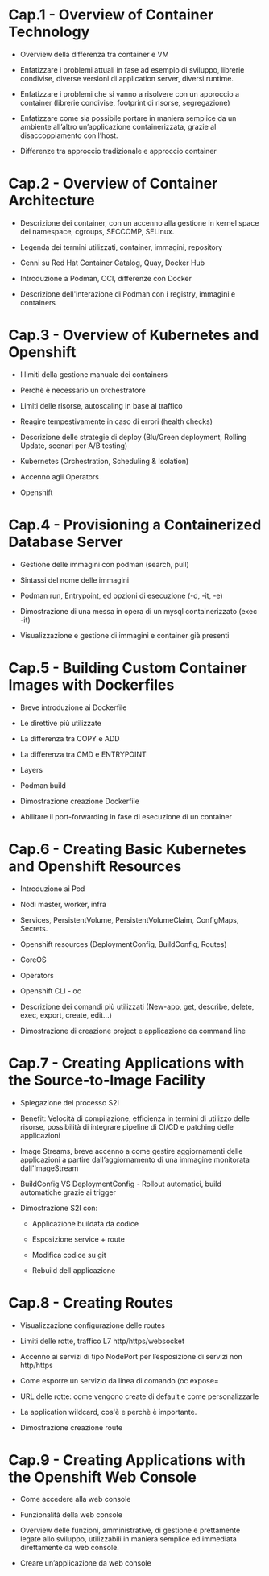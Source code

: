 # Cap.1 - Overview of Container Technology

-   Overview della differenza tra container e VM
    
-   Enfatizzare i problemi attuali in fase ad esempio di sviluppo, librerie condivise, diverse versioni di application server, diversi runtime.
    
-   Enfatizzare i problemi che si vanno a risolvere con un approccio a container (librerie condivise, footprint di risorse, segregazione)
    
-   Enfatizzare come sia possibile portare in maniera semplice da un ambiente all’altro un’applicazione containerizzata, grazie al disaccoppiamento con l’host.
    
-   Differenze tra approccio tradizionale e approccio container
    

# Cap.2 - Overview of Container Architecture

-   Descrizione dei container, con un accenno alla gestione in kernel space dei namespace, cgroups, SECCOMP, SELinux.
    
-   Legenda dei termini utilizzati, container, immagini, repository

-   Cenni su Red Hat Container Catalog, Quay, Docker Hub

-   Introduzione a Podman, OCI, differenze con Docker
    
-   Descrizione dell'interazione di Podman con i registry, immagini e containers
    
    
# Cap.3 - Overview of Kubernetes and Openshift

-   I limiti della gestione manuale dei containers
    
-   Perchè è necessario un orchestratore
    
-   Limiti delle risorse, autoscaling in base al traffico
    
-   Reagire tempestivamente in caso di errori (health checks)
    
-   Descrizione delle strategie di deploy (Blu/Green deployment, Rolling Update, scenari per A/B testing)
    
-   Kubernetes (Orchestration, Scheduling & Isolation)
    
-   Accenno agli Operators
    
-   Openshift
    

# Cap.4 - Provisioning a Containerized Database Server

-   Gestione delle immagini con podman (search, pull)
    
-   Sintassi del nome delle immagini
    
-   Podman run, Entrypoint, ed opzioni di esecuzione (-d, -it, -e)
    
-   Dimostrazione di una messa in opera di un mysql containerizzato (exec -it)
    
-   Visualizzazione e gestione di immagini e container già presenti
    

# Cap.5 - Building Custom Container Images with Dockerfiles

-   Breve introduzione ai Dockerfile

-   Le direttive più utilizzate
    
-   La differenza tra COPY e ADD
    
-   La differenza tra CMD e ENTRYPOINT
    
-   Layers
    
-   Podman build
    
-   Dimostrazione creazione Dockerfile
    
-   Abilitare il port-forwarding in fase di esecuzione di un container
    

# Cap.6 - Creating Basic Kubernetes and Openshift Resources

-   Introduzione ai Pod
    
-   Nodi master, worker, infra
    
-   Services, PersistentVolume, PersistentVolumeClaim, ConfigMaps, Secrets.
    
-   Openshift resources (DeploymentConfig, BuildConfig, Routes)
    
-   CoreOS
    
-   Operators
    
-   Openshift CLI - oc
    
-   Descrizione dei comandi più utilizzati (New-app, get, describe, delete, exec, export, create, edit...)
    
-   Dimostrazione di creazione project e applicazione da command line
    
# Cap.7 - Creating Applications with the Source-to-Image Facility

  
-   Spiegazione del processo S2I
    
-   Benefit: Velocità di compilazione, efficienza in termini di utilizzo delle risorse, possibilità di integrare pipeline di CI/CD e patching delle applicazioni
    
-   Image Streams, breve accenno a come gestire aggiornamenti delle applicazioni a partire dall’aggiornamento di una immagine monitorata dall'ImageStream
    
-   BuildConfig VS DeploymentConfig - Rollout automatici, build automatiche grazie ai trigger
    
-   Dimostrazione S2I con:
    
    -   Applicazione buildata da codice
        
    -   Esposizione service + route
        
    -   Modifica codice su git
        
    -   Rebuild dell'applicazione
    
# Cap.8 - Creating Routes

-   Visualizzazione configurazione delle routes
    
-   Limiti delle rotte, traffico L7 http/https/websocket
    
-   Accenno ai servizi di tipo NodePort per l’esposizione di servizi non http/https
    
-   Come esporre un servizio da linea di comando (oc expose=
    
-   URL delle rotte: come vengono create di default e come personalizzarle
    
-   La application wildcard, cos'è e perchè è importante.
    
-   Dimostrazione creazione route
    
# Cap.9 - Creating Applications with the Openshift Web Console

-   Come accedere alla web console
    
-   Funzionalità della web console
    
-   Overview delle funzioni, amministrative, di gestione e prettamente legate allo sviluppo, utilizzabili in maniera semplice ed immediata direttamente da web console. 
    
-   Creare un’applicazione da web console
